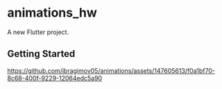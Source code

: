 # animations_hw

A new Flutter project.

## Getting Started

https://github.com/ibragimov05/animations/assets/147605613/f0a1bf70-8c68-400f-9229-12064edc5a90
